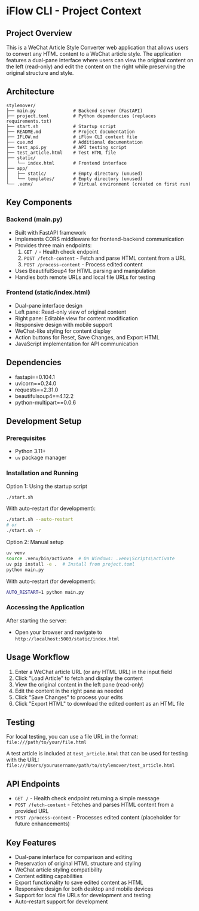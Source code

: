 # iFlow CLI - Project Context

## Project Overview
This is a WeChat Article Style Converter web application that allows users to convert any HTML content to a WeChat article style. The application features a dual-pane interface where users can view the original content on the left (read-only) and edit the content on the right while preserving the original structure and style.

## Architecture
```
stylemover/
├── main.py              # Backend server (FastAPI)
├── project.toml         # Python dependencies (replaces requirements.txt)
├── start.sh             # Startup script
├── README.md            # Project documentation
├── IFLOW.md             # iFlow CLI context file
├── cue.md               # Additional documentation
├── test_api.py          # API testing script
├── test_article.html    # Test HTML file
├── static/
│   └── index.html       # Frontend interface
├── app/
│   ├── static/          # Empty directory (unused)
│   └── templates/       # Empty directory (unused)
└── .venv/               # Virtual environment (created on first run)
```

## Key Components

### Backend (main.py)
- Built with FastAPI framework
- Implements CORS middleware for frontend-backend communication
- Provides three main endpoints:
  1. `GET /` - Health check endpoint
  2. `POST /fetch-content` - Fetch and parse HTML content from a URL
  3. `POST /process-content` - Process edited content
- Uses BeautifulSoup4 for HTML parsing and manipulation
- Handles both remote URLs and local file URLs for testing

### Frontend (static/index.html)
- Dual-pane interface design
- Left pane: Read-only view of original content
- Right pane: Editable view for content modification
- Responsive design with mobile support
- WeChat-like styling for content display
- Action buttons for Reset, Save Changes, and Export HTML
- JavaScript implementation for API communication

## Dependencies
- fastapi==0.104.1
- uvicorn==0.24.0
- requests==2.31.0
- beautifulsoup4==4.12.2
- python-multipart==0.0.6

## Development Setup

### Prerequisites
- Python 3.11+
- `uv` package manager

### Installation and Running
Option 1: Using the startup script
```bash
./start.sh
```

With auto-restart (for development):
```bash
./start.sh --auto-restart
# or
./start.sh -r
```

Option 2: Manual setup
```bash
uv venv
source .venv/bin/activate  # On Windows: .venv\Scripts\activate
uv pip install -e .  # Install from project.toml
python main.py
```

With auto-restart (for development):
```bash
AUTO_RESTART=1 python main.py
```

### Accessing the Application
After starting the server:
- Open your browser and navigate to `http://localhost:5003/static/index.html`

## Usage Workflow
1. Enter a WeChat article URL (or any HTML URL) in the input field
2. Click "Load Article" to fetch and display the content
3. View the original content in the left pane (read-only)
4. Edit the content in the right pane as needed
5. Click "Save Changes" to process your edits
6. Click "Export HTML" to download the edited content as an HTML file

## Testing
For local testing, you can use a file URL in the format:
`file:///path/to/your/file.html`

A test article is included at `test_article.html` that can be used for testing with the URL:
`file:///Users/yourusername/path/to/stylemover/test_article.html`

## API Endpoints
- `GET /` - Health check endpoint returning a simple message
- `POST /fetch-content` - Fetches and parses HTML content from a provided URL
- `POST /process-content` - Processes edited content (placeholder for future enhancements)

## Key Features
- Dual-pane interface for comparison and editing
- Preservation of original HTML structure and styling
- WeChat article styling compatibility
- Content editing capabilities
- Export functionality to save edited content as HTML
- Responsive design for both desktop and mobile devices
- Support for local file URLs for development and testing
- Auto-restart support for development